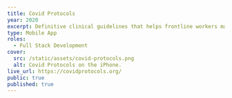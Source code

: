 ```yaml
---
title: Covid Protocols
year: 2020
excerpt: Definitive clinical guidelines that helps frontline workers make real-time decisions during the COVID-19 pandemic, in partnership with Brigham and Women’s Hospital.
type: Mobile App
roles:
  - Full Stack Development
cover:
  src: /static/assets/covid-protocols.png
  alt: Covid Protocols on the iPhone.
live_url: https://covidprotocols.org/
public: true
published: true
---
```

